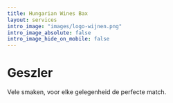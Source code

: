 ```yaml
---
title: Hungarian Wines Bax
layout: services
intro_image: "images/logo-wijnen.png"
intro_image_absolute: false
intro_image_hide_on_mobile: false
---
```


# Geszler

Vele smaken, voor elke gelegenheid de perfecte match.
